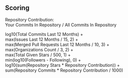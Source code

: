 ## Scoring

Repository Contribution:  
    Your Commits In Repository / All Commits In Repository

log10(Total Commits Last 12 Months) +  
max(Issues Last 12 Months / 15, 2) +  
max(Merged Pull Requests Last 12 Months / 10, 3) +  
max(Organizations Count / 3, 2) +  
max(Total Given Stars / 500, 1) +  
min(log10(Followers - Following), 0) +  
log10(sum(Repository Stars * Repository Contribution)) +  
sum(Repository Commits * Repository Contribution / 1000)
